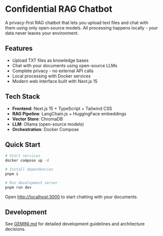 # Confidential RAG Chatbot

A privacy-first RAG chatbot that lets you upload text files and chat with them using only open-source models. All processing happens locally - your data never leaves your environment.

## Features

- Upload TXT files as knowledge bases
- Chat with your documents using open-source LLMs
- Complete privacy - no external API calls
- Local processing with Docker services
- Modern web interface built with Next.js 15

## Tech Stack

- **Frontend**: Next.js 15 + TypeScript + Tailwind CSS
- **RAG Pipeline**: LangChain.js + HuggingFace embeddings
- **Vector Store**: ChromaDB
- **LLM**: Ollama (open-source models)
- **Orchestration**: Docker Compose

## Quick Start

```bash
# Start services
docker compose up -d

# Install dependencies
pnpm i

# Run development server
pnpm run dev
```

Open [http://localhost:3000](http://localhost:3000) to start chatting with your documents.

## Development

See [GEMINI.md](./GEMINI.md) for detailed development guidelines and architecture decisions.

